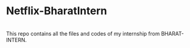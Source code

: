 # Netflix-BharatIntern
<br>This repo contains all the files and codes of my internship from BHARAT-INTERN.<br>
